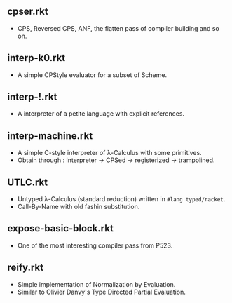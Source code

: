 ## cpser.rkt
- CPS, Reversed CPS, ANF, the flatten pass of compiler building and so on.

## interp-k0.rkt
- A simple CPStyle evaluator for a subset of Scheme.

## interp-!.rkt
- A interpreter of a petite language with explicit references.

## interp-machine.rkt
- A simple C-style interpreter of λ-Calculus with some primitives.
- Obtain through : interpreter -> CPSed -> registerized -> trampolined.

## UTLC.rkt
- Untyped λ-Calculus (standard reduction) written in `#lang typed/racket`.
- Call-By-Name with old fashin substitution.

## expose-basic-block.rkt
- One of the most interesting compiler pass from P523.

## reify.rkt
- Simple implementation of Normalization by Evaluation.
- Similar to Olivier Danvy's Type Directed Partial Evaluation.

